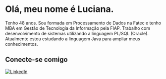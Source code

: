 # Olá, meu nome é Luciana.


Tenho 48 anos. Sou formada em Processamento de Dados na Fatec e tenho MBA em Gestão de Tecnologia da Informação pela FIAP.
Trabalho com desenvolvimento de sistemas utilizando a linguagem PL/SQL (Oracle). Atualmente estou estudando a linguagem Java para ampliar meus conhecimentos.

## Conecte-se comigo

[![LinkedIn](https://img.shields.io/badge/-LinkedIn-000?style=for-the-badge&logo=linkedin&color=blue)](https://www.linkedin.com/in/lucianaakemitokozima/)


